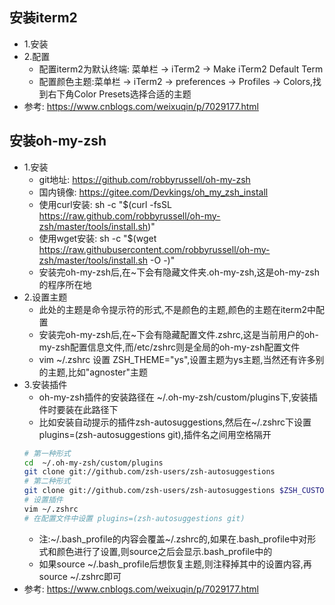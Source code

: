 
## 安装iterm2
  - 1.安装 
  - 2.配置
    - 配置iterm2为默认终端: 菜单栏 -> iTerm2 -> Make iTerm2 Default Term
    - 配置颜色主题:菜单栏 -> iTerm2 -> preferences -> Profiles -> Colors,找到右下角Color Presets选择合适的主题
  - 参考: https://www.cnblogs.com/weixuqin/p/7029177.html
  
## 安装oh-my-zsh
  - 1.安装
    - git地址: https://github.com/robbyrussell/oh-my-zsh
    - 国内镜像: https://gitee.com/Devkings/oh_my_zsh_install
    - 使用curl安装: sh -c "$(curl -fsSL https://raw.github.com/robbyrussell/oh-my-zsh/master/tools/install.sh)"
    - 使用wget安装: sh -c "$(wget https://raw.githubusercontent.com/robbyrussell/oh-my-zsh/master/tools/install.sh -O -)"
    - 安装完oh-my-zsh后,在~下会有隐藏文件夹.oh-my-zsh,这是oh-my-zsh的程序所在地
  - 2.设置主题
    - 此处的主题是命令提示符的形式,不是颜色的主题,颜色的主题在iterm2中配置
    - 安装完oh-my-zsh后,在~下会有隐藏配置文件.zshrc,这是当前用户的oh-my-zsh配置信息文件,而/etc/zshrc则是全局的oh-my-zsh配置文件
    - vim ~/.zshrc 设置 ZSH_THEME="ys",设置主题为ys主题,当然还有许多别的主题,比如"agnoster"主题
  - 3.安装插件
    - oh-my-zsh插件的安装路径在 ~/.oh-my-zsh/custom/plugins下,安装插件时要装在此路径下
    - 比如安装自动提示的插件zsh-autosuggestions,然后在~/.zshrc下设置plugins=(zsh-autosuggestions git),插件名之间用空格隔开
    ```sh
    # 第一种形式
    cd  ~/.oh-my-zsh/custom/plugins
    git clone git://github.com/zsh-users/zsh-autosuggestions
    # 第二种形式   	
    git clone git://github.com/zsh-users/zsh-autosuggestions $ZSH_CUSTOM/plugins/zsh-autosuggestions
    # 设置插件
    vim ~/.zshrc
    # 在配置文件中设置 plugins=(zsh-autosuggestions git)
    ```   
    - 注:~/.bash_profile的内容会覆盖~/.zshrc的,如果在.bash_profile中对形式和颜色进行了设置,则source之后会显示.bash_profile中的
    - 如果source ~/.bash_profile后想恢复主题,则注释掉其中的设置内容,再source ~/.zshrc即可
  - 参考: https://www.cnblogs.com/weixuqin/p/7029177.html
